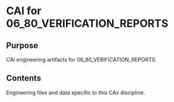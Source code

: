 # CAI for 06_80_VERIFICATION_REPORTS

## Purpose
CAI engineering artifacts for 06_80_VERIFICATION_REPORTS.

## Contents
Engineering files and data specific to this CAx discipline.
